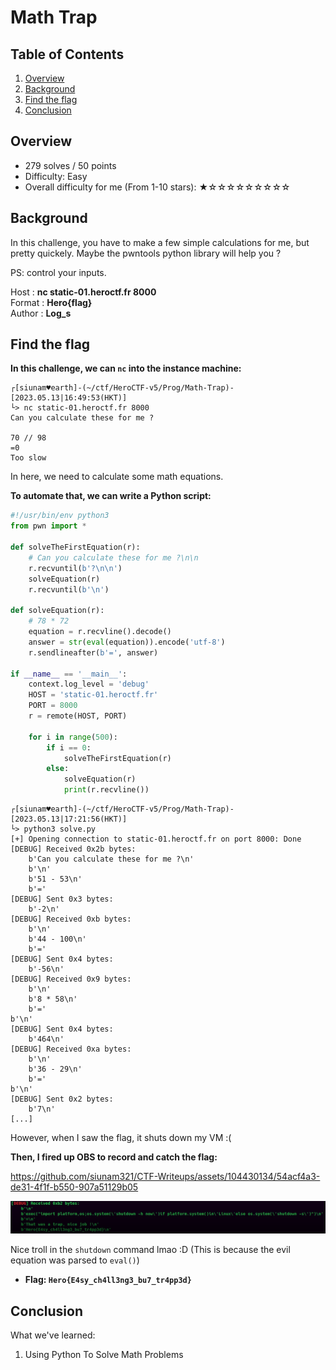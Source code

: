# Math Trap

## Table of Contents

1. [Overview](#overview)
2. [Background](#background)
3. [Find the flag](#find-the-flag)
4. [Conclusion](#conclusion)

## Overview

- 279 solves / 50 points
- Difficulty: Easy
- Overall difficulty for me (From 1-10 stars): ★☆☆☆☆☆☆☆☆☆

## Background

In this challenge, you have to make a few simple calculations for me, but pretty quickely. Maybe the pwntools python library will help you ?  
  
PS: control your inputs.  
  
Host : **nc static-01.heroctf.fr 8000**  
Format : **Hero{flag}**  
Author : **Log_s**

## Find the flag

**In this challenge, we can `nc` into the instance machine:**
```shell
┌[siunam♥earth]-(~/ctf/HeroCTF-v5/Prog/Math-Trap)-[2023.05.13|16:49:53(HKT)]
└> nc static-01.heroctf.fr 8000
Can you calculate these for me ?

70 // 98
=0
Too slow
```

In here, we need to calculate some math equations.

**To automate that, we can write a Python script:**
```py
#!/usr/bin/env python3
from pwn import *

def solveTheFirstEquation(r):
    # Can you calculate these for me ?\n\n
    r.recvuntil(b'?\n\n')
    solveEquation(r)
    r.recvuntil(b'\n')

def solveEquation(r):
    # 78 * 72
    equation = r.recvline().decode()
    answer = str(eval(equation)).encode('utf-8')
    r.sendlineafter(b'=', answer)

if __name__ == '__main__':
    context.log_level = 'debug'
    HOST = 'static-01.heroctf.fr'
    PORT = 8000
    r = remote(HOST, PORT)

    for i in range(500):
        if i == 0:
            solveTheFirstEquation(r)
        else:
            solveEquation(r)
            print(r.recvline())
```

```shell
┌[siunam♥earth]-(~/ctf/HeroCTF-v5/Prog/Math-Trap)-[2023.05.13|17:21:56(HKT)]
└> python3 solve.py 
[+] Opening connection to static-01.heroctf.fr on port 8000: Done
[DEBUG] Received 0x2b bytes:
    b'Can you calculate these for me ?\n'
    b'\n'
    b'51 - 53\n'
    b'='
[DEBUG] Sent 0x3 bytes:
    b'-2\n'
[DEBUG] Received 0xb bytes:
    b'\n'
    b'44 - 100\n'
    b'='
[DEBUG] Sent 0x4 bytes:
    b'-56\n'
[DEBUG] Received 0x9 bytes:
    b'\n'
    b'8 * 58\n'
    b'='
b'\n'
[DEBUG] Sent 0x4 bytes:
    b'464\n'
[DEBUG] Received 0xa bytes:
    b'\n'
    b'36 - 29\n'
    b'='
b'\n'
[DEBUG] Sent 0x2 bytes:
    b'7\n'
[...]
```

However, when I saw the flag, it shuts down my VM :(

**Then, I fired up OBS to record and catch the flag:**

https://github.com/siunam321/CTF-Writeups/assets/104430134/54acf4a3-de31-4f1f-b550-907a51129b05

![](https://raw.githubusercontent.com/siunam321/CTF-Writeups/main/HeroCTF-v5/images/Pasted%20image%2020230513172537.png)

Nice troll in the `shutdown` command lmao :D (This is because the evil equation was parsed to `eval()`)

- **Flag: `Hero{E4sy_ch4ll3ng3_bu7_tr4pp3d}`**

## Conclusion

What we've learned:

1. Using Python To Solve Math Problems
